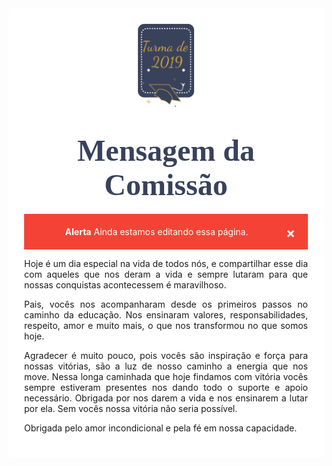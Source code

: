 

<style>

body { 
  background-image: url("../imagens/fundo7.png");
  background-repeat: no-repeat;
  background-attachment: fixed;
  background-position: center; 
}

#example3 {
  border-radius: 6px;
  padding: 25px;
  background-color: white;
  background-repeat: no-repeat;
  background-origin: content-box;
  background-position: center;
}

.alert {
  padding: 20px;
  background-color: #f44336;
  color: white;
}

.closebtn {
  margin-left: 15px;
  color: white;
  font-weight: bold;
  float: right;
  font-size: 22px;
  line-height: 20px;
  cursor: pointer;
  transition: 0.3s;
}

.closebtn:hover {
  color: black;
}
</style>

<link href="https://fonts.googleapis.com/css?family=Dancing+Script&display=swap" rel="stylesheet">

<div id="example3">
<center><img src="../imagens/turma2.png" style="width:20%"/></center>


<center> 



<h1 style="font-family:'Dancing Script', cursive; color:#38425B;"><font size="12"><strong>Mensagem da Comissão</strong></font></h1>

<p style="text-align: justify;">
</p>

<div class="alert">
  <span class="closebtn" onclick="this.parentElement.style.display='none';">&times;</span> 
  <strong>Alerta</strong> Ainda estamos editando essa página.
</div>


<p style="text-align: justify;">
Hoje é um dia especial na vida de todos nós, e compartilhar esse dia com aqueles que nos deram a vida e sempre lutaram para que nossas conquistas acontecessem é maravilhoso.</p>

<p style="text-align: justify;">
Pais, vocês nos acompanharam desde os primeiros passos no caminho da educação. Nos ensinaram valores, responsabilidades, respeito, amor e muito mais, o que nos transformou no que somos hoje.</p>

<p style="text-align: justify;">
Agradecer é muito pouco, pois vocês são inspiração e força para nossas vitórias, são a luz de nosso caminho a energia que nos move.
Nessa longa caminhada que hoje findamos com vitória vocês sempre estiveram presentes nos dando todo o suporte e apoio necessário.
Obrigada por nos darem a vida e nos ensinarem a lutar por ela. Sem vocês nossa vitória não seria possível. </p>

<p style="text-align: justify;">
Obrigada pelo amor incondicional e pela fé em nossa capacidade.</p>


</div>


